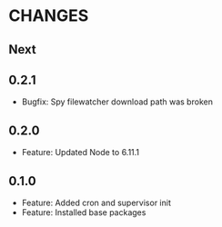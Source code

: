 # CHANGES

## Next

## 0.2.1

- Bugfix: Spy filewatcher download path was broken

## 0.2.0

- Feature: Updated Node to 6.11.1

## 0.1.0

- Feature: Added cron and supervisor init
- Feature: Installed base packages
